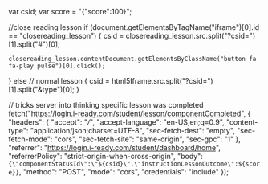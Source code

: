 var csid;
var score = "{\"score\":100}";

//close reading lesson
if (document.getElementsByTagName("iframe")[0].id == "closereading_lesson") {
	csid = closereading_lesson.src.split("?csid=")[1].split("#")[0];
	
	closereading_lesson.contentDocument.getElementsByClassName("button fa fa-play pulse")[0].click();
} else // normal lesson
{
	csid = html5Iframe.src.split("?csid=")[1].split("&type")[0];
}

// tricks server into thinking specific lesson was completed
fetch("https://login.i-ready.com/student/lesson/componentCompleted", {
	"headers": {
		"accept": "*/*",
		"accept-language": "en-US,en;q=0.9",
		"content-type": "application/json;charset=UTF-8",
		"sec-fetch-dest": "empty",
		"sec-fetch-mode": "cors",
		"sec-fetch-site": "same-origin",
		"sec-gpc": "1"
	},
	"referrer": "https://login.i-ready.com/student/dashboard/home",
	"referrerPolicy": "strict-origin-when-cross-origin",
	"body": `{\"componentStatusId\":\"${csid}\",\"instructionLessonOutcome\":${score}}`,
	"method": "POST",
	"mode": "cors",
	"credentials": "include"
});
